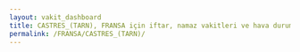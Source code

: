 ```yaml
---
layout: vakit_dashboard
title: CASTRES_(TARN), FRANSA için iftar, namaz vakitleri ve hava durumu - ilçe/eyalet seç
permalink: /FRANSA/CASTRES_(TARN)/
---
```


<script type="text/javascript">
  var GLOBAL_COUNTRY = 'FRANSA';
  var GLOBAL_CITY = 'CASTRES_(TARN)';
  var GLOBAL_STATE = '';
  var lat = 72;
  var lon = 21;
</script>

